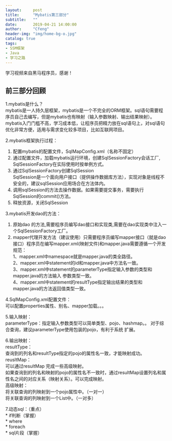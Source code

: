 ```yaml
---
layout:     post
title:      "Mybatis第三部分"
subtitle:   ""
date:       2019-04-21 14:00:00
author:     "Cfeng"
header-img: "img/home-bg-o.jpg"
catalog: true
tags:
- SSM框架
- Java
- 学习之路
---
```

学习视频来自黑马程序员，感谢！

## 前三部分回顾  
1.mybatis是什么？  
mybatis是一人持久层框架，mybatis是一个不完全的ORM框架。sql语句需要程序员自己去编写，但是mybatis也有映射（输入参数映射、输出结果映射）。  
mybatis入门门槛不高，学习成本低，让程序员把精力放在sql语句上，对sql语句优化非常方便，适用与需求变化较多项目，比如互联网项目。  

2.mybatis框架执行过程：  
1. 配置mybatis的配置文件，SqlMapConfig.xml（名称不固定）  
2. 通过配置文件，加载mybatis运行环境，创建SqlSessionFactory会话工厂,
	SqlSessionFactory在实际使用时按单例方式。  
3. 通过SqlSessionFactory创建SqlSession  
	SqlSession是一个面向用户接口（提供操作数据库方法），实现对象是线程不安全的，建议sqlSession应用场合在方法体内。  
4. 调用sqlSession的方法去操作数据。如果需要提交事务，需要执行SqlSession的commit()方法。
5. 释放资源，关闭SqlSession  

3.mybatis开发dao的方法：
1. 原始dao 的方法,需要程序员编写dao接口和实现类,需要在dao实现类中注入一个SqlSessionFactory工厂。  
2. mapper代理开发方法（建议使用）只需要程序员编写mapper接口（就是dao接口）程序员在编写mapper.xml(映射文件)和mapper.java需要遵循一个开发规范：  
	1、mapper.xml中namespace就是mapper.java的类全路径。  
	2、mapper.xml中statement的id和mapper.java中方法名一致。  
	3、mapper.xml中statement的parameterType指定输入参数的类型和mapper.java的方法输入 参数类型一致。  
	4、mapper.xml中statement的resultType指定输出结果的类型和mapper.java的方法返回值类型一致。  

4.SqlMapConfig.xml配置文件：  
可以配置properties属性、别名、mapper加载。。。  

5.输入映射：  
	parameterType：指定输入参数类型可以简单类型、pojo、hashmap。。
	对于综合查询，建议parameterType使用包装的pojo，有利于系统 扩展。

6.输出映射：  
	resultType：  
		查询到的列名和resultType指定的pojo的属性名一致，才能映射成功。
	reusltMap：  
		可以通过resultMap 完成一些高级映射。  
		如果查询到的列名和映射的pojo的属性名不一致时，通过resultMap设置列名和属性名之间的对应关系（映射关系）。可以完成映射。  
		高级映射：  
			将关联查询的列映射到一个pojo属性中。（一对一）  
			将关联查询的列映射到一个List<pojo>中。（一对多）  

7.动态sql：（重点）  
	* if判断（掌握）  
	* where  
	* foreach  
	* sql片段（掌握）  

